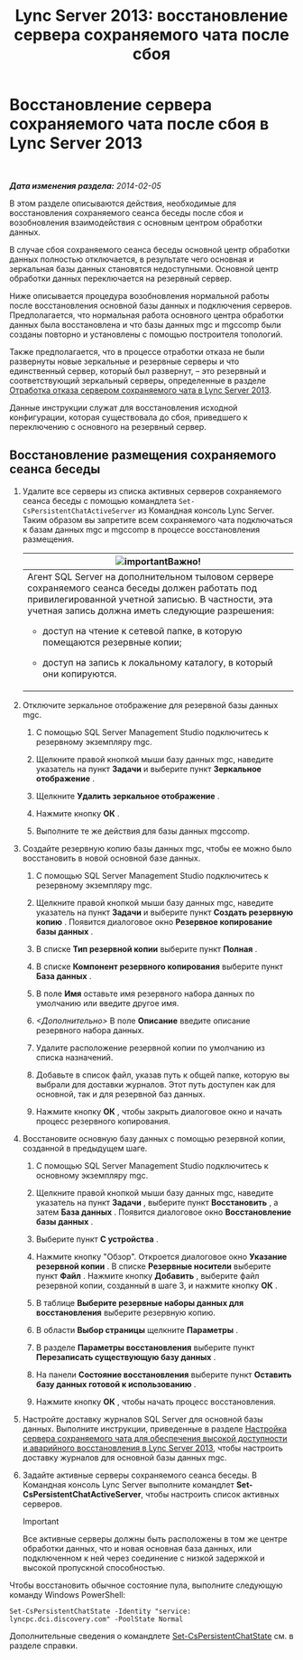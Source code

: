 ﻿---
title: 'Lync Server 2013: восстановление сервера сохраняемого чата после сбоя'
TOCTitle: Восстановление сервера сохраняемого чата после сбоя
ms:assetid: 67b91de4-6ddc-43e6-9812-5e1aa84a7980
ms:mtpsurl: https://technet.microsoft.com/ru-ru/library/JJ204970(v=OCS.15)
ms:contentKeyID: 49310022
ms.date: 05/19/2016
mtps_version: v=OCS.15
ms.translationtype: HT
---

# Восстановление сервера сохраняемого чата после сбоя в Lync Server 2013

 

_**Дата изменения раздела:** 2014-02-05_

В этом разделе описываются действия, необходимые для восстановления сохраняемого сеанса беседы после сбоя и возобновления взаимодействия с основным центром обработки данных.

В случае сбоя сохраняемого сеанса беседы основной центр обработки данных полностью отключается, в результате чего основная и зеркальная базы данных становятся недоступными. Основной центр обработки данных переключается на резервный сервер.

Ниже описывается процедура возобновления нормальной работы после восстановления основной базы данных и подключения серверов. Предполагается, что нормальная работа основного центра обработки данных была восстановлена и что базы данных mgc и mgccomp были созданы повторно и установлены с помощью построителя топологий.

Также предполагается, что в процессе отработки отказа не были развернуты новые зеркальные и резервные серверы и что единственный сервер, который был развернут, – это резервный и соответствующий зеркальный серверы, определенные в разделе [Отработка отказа сервером сохраняемого чата в Lync Server 2013](lync-server-2013-failing-over-persistent-chat-server.md).

Данные инструкции служат для восстановления исходной конфигурации, которая существовала до сбоя, приведшего к переключению с основного на резервный сервер.

## Восстановление размещения сохраняемого сеанса беседы

1.  Удалите все серверы из списка активных серверов сохраняемого сеанса беседы с помощью командлета `Set-CsPersistentChatActiveServer` из Командная консоль Lync Server. Таким образом вы запретите всем сохраняемого чата подключаться к базам данных mgc и mgccomp в процессе восстановления размещения.
    
    <table>
    <colgroup>
    <col style="width: 100%" />
    </colgroup>
    <thead>
    <tr class="header">
    <th><img src="images/JJ618369.important(OCS.15).gif" title="important" alt="important" />Важно!</th>
    </tr>
    </thead>
    <tbody>
    <tr class="odd">
    <td>Агент SQL Server на дополнительном тыловом сервере сохраняемого сеанса беседы должен работать под привилегированной учетной записью. В частности, эта учетная запись должна иметь следующие разрешения:
    <ul>
    <li><p>доступ на чтение к сетевой папке, в которую помещаются резервные копии;</p></li>
    <li><p>доступ на запись к локальному каталогу, в который они копируются.</p></li>
    </ul></td>
    </tr>
    </tbody>
    </table>


2.  Отключите зеркальное отображение для резервной базы данных mgc.
    
    1.  С помощью SQL Server Management Studio подключитесь к резервному экземпляру mgc.
    
    2.  Щелкните правой кнопкой мыши базу данных mgc, наведите указатель на пункт **Задачи** и выберите пункт **Зеркальное отображение** .
    
    3.  Щелкните **Удалить зеркальное отображение** .
    
    4.  Нажмите кнопку **ОК** .
    
    5.  Выполните те же действия для базы данных mgccomp.

3.  Создайте резервную копию базы данных mgc, чтобы ее можно было восстановить в новой основной базе данных.
    
    1.  С помощью SQL Server Management Studio подключитесь к резервному экземпляру mgc.
    
    2.  Щелкните правой кнопкой мыши базу данных mgc, наведите указатель на пункт **Задачи** и выберите пункт **Создать резервную копию** . Появится диалоговое окно **Резервное копирование базы данных** .
    
    3.  В списке **Тип резервной копии** выберите пункт **Полная** .
    
    4.  В списке **Компонент резервного копирования** выберите пункт **База данных** .
    
    5.  В поле **Имя** оставьте имя резервного набора данных по умолчанию или введите другое имя.
    
    6.  *\<Дополнительно\>* В поле **Описание** введите описание резервного набора данных.
    
    7.  Удалите расположение резервной копии по умолчанию из списка назначений.
    
    8.  Добавьте в список файл, указав путь к общей папке, которую вы выбрали для доставки журналов. Этот путь доступен как для основной, так и для резервной баз данных.
    
    9.  Нажмите кнопку **ОК** , чтобы закрыть диалоговое окно и начать процесс резервного копирования.

4.  Восстановите основную базу данных с помощью резервной копии, созданной в предыдущем шаге.
    
    1.  С помощью SQL Server Management Studio подключитесь к основному экземпляру mgc.
    
    2.  Щелкните правой кнопкой мыши базу данных mgc, наведите указатель на пункт **Задачи** , выберите пункт **Восстановить** , а затем **База данных** . Появится диалоговое окно **Восстановление базы данных** .
    
    3.  Выберите пункт **С устройства** .
    
    4.  Нажмите кнопку "Обзор". Откроется диалоговое окно **Указание резервной копии** . В списке **Резервные носители** выберите пункт **Файл** . Нажмите кнопку **Добавить** , выберите файл резервной копии, созданный в шаге 3, и нажмите кнопку **ОК** .
    
    5.  В таблице **Выберите резервные наборы данных для восстановления** выберите резервную копию.
    
    6.  В области **Выбор страницы** щелкните **Параметры** .
    
    7.  В разделе **Параметры восстановления** выберите пункт **Перезаписать существующую базу данных** .
    
    8.  На панели **Состояние восстановления** выберите пункт **Оставить базу данных готовой к использованию** .
    
    9.  Нажмите кнопку **ОК** , чтобы начать процесс восстановления.

5.  Настройте доставку журналов SQL Server для основной базы данных. Выполните инструкции, приведенные в разделе [Настройка сервера сохраняемого чата для обеспечения высокой доступности и аварийного восстановления в Lync Server 2013](lync-server-2013-configuring-persistent-chat-server-for-high-availability-and-disaster-recovery.md), чтобы настроить доставку журналов для основной базы данных mgc.

6.  Задайте активные серверы сохраняемого сеанса беседы. В Командная консоль Lync Server выполните командлет **Set-CsPersistentChatActiveServer**, чтобы настроить список активных серверов.
    
    > [!IMPORTANT]
    > Все активные серверы должны быть расположены в том же центре обработки данных, что и новая основная база данных, или подключенном к ней через соединение с низкой задержкой и высокой пропускной способностью.


Чтобы восстановить обычное состояние пула, выполните следующую команду Windows PowerShell:

    Set-CsPersistentChatState -Identity "service: lyncpc.dci.discovery.com" -PoolState Normal

Дополнительные сведения о командлете [Set-CsPersistentChatState](https://docs.microsoft.com/en-us/powershell/module/skype/Set-CsPersistentChatState) см. в разделе справки.

